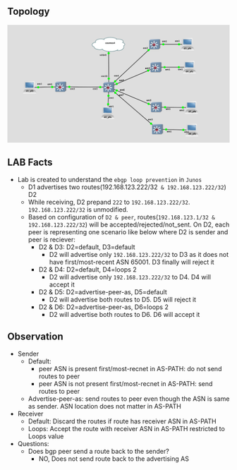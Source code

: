 ## Topology

![Topology](Topology.png)

## LAB Facts

- Lab is created to understand the `ebgp loop prevention` in `Junos`
  - D1 advertises two routes(192.168.123.222/32` & 192.168.123.222/32`) D2
  - While receiving, D2 prepand `222` to `192.168.123.222/32`. `192.168.123.222/32` is unmodified.
  - Based on configuration of `D2 & peer`, routes(`192.168.123.1/32 & 192.168.123.222/32`) will be accepted/rejected/not_sent. On D2, each peer is representing one scenario like below where D2 is sender and peer is reciever:
    - D2 & D3: D2=default, D3=default
      - D2 will advertise only `192.168.123.222/32` to D3 as it does not have first/most-recent ASN 65001. D3 finally will reject it
    - D2 & D4: D2=default, D4=loops 2
      - D2 will advertise only `192.168.123.222/32` to D4. D4 will accept it
    - D2 & D5: D2=advertise-peer-as, D5=default
      - D2 will advertise both routes to D5. D5 will reject it
    - D2 & D6: D2=advertise-peer-as, D6=loops 2
      - D2 will advertise both routes to D6. D6 will accept it

## Observation

- Sender
  - Default:
    - peer ASN is present first/most-recnet in AS-PATH: do not send routes to peer
    - peer ASN is not present first/most-recnet in AS-PATH: send routes to peer
  - Advertise-peer-as: send routes to peer even though the ASN is same as sender. ASN location does not matter in AS-PATH
- Receiver
  - Default: Discard the routes if route has receiver ASN in AS-PATH
  - Loops: Accept the route with receiver ASN in AS-PATH restricted to Loops value
- Questions:
  - Does bgp peer send a route back to the sender?
    - NO, Does not send route back to the advertising AS
